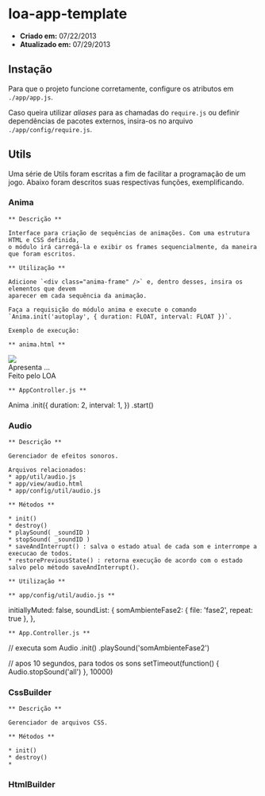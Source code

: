 # loa-app-template #

* **Criado     em:** 07/22/2013
* **Atualizado em:** 07/29/2013

## Instação ##

Para que o projeto funcione corretamente, configure os atributos em `./app/app.js`.

Caso queira utilizar *aliases* para as chamadas do `require.js` ou definir dependências
de pacotes externos, insira-os no arquivo `./app/config/require.js`.

## Utils ##

Uma série de Utils foram escritas a fim de facilitar a programação de um jogo.
Abaixo foram descritos suas respectivas funções, exemplificando.

### Anima ###
    
    ** Descrição **

    Interface para criação de sequências de animações. Com uma estrutura HTML e CSS definida,
    o módulo irá carregá-la e exibir os frames sequencialmente, da maneira que foram escritos.

    ** Utilização **
    
    Adicione `<div class="anima-frame" />` e, dentro desses, insira os elementos que devem
    aparecer em cada sequência da animação.

    Faça a requisição do módulo anima e execute o comando `Anima.init('autoplay', { duration: FLOAT, interval: FLOAT })`.

    Exemplo de execução:

    ** anima.html **

<div id="anima-container" class="aria-live">
    <div class="anima-frame anima-figure"><img src="..." /></div>
    <div class="anima-frame anima-text">Apresenta ...</div>
    <div class="anima-frame anima-text">Feito pelo LOA</div>
</div>

    ** AppController.js **

Anima
    .init({
        duration: 2,
        interval: 1,
    })
    .start()

### Audio ###

    ** Descrição **

    Gerenciador de efeitos sonoros.
    
    Arquivos relacionados:
    * app/util/audio.js
    * app/view/audio.html
    * app/config/util/audio.js

    ** Métodos **

    * init()
    * destroy()
    * playSound( _soundID )
    * stopSound( _soundID )
    * saveAndInterrupt() : salva o estado atual de cada som e interrompe a execucao de todos.
    * restorePreviousState() : retorna execução de acordo com o estado salvo pelo método saveAndInterrupt().

    ** Utilização **
    
    ** app/config/util/audio.js **

initiallyMuted: false,
    soundList: {
        somAmbienteFase2:          { file: 'fase2', repeat: true  },
    },

    ** App.Controller.js **

// executa som
Audio
    .init()
    .playSound('somAmbienteFase2')

// apos 10 segundos, para todos os sons
setTimeout(function() {
    Audio.stopSound('all')
}, 10000)

### CssBuilder ###

    ** Descrição **

    Gerenciador de arquivos CSS.

    ** Métodos **

    * init()
    * destroy()
    *

### HtmlBuilder ###